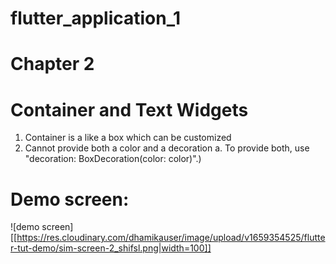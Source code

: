 # flutter_application_1

# Chapter 2

# Container and Text Widgets

1. Container is a like a box which can be customized
2. Cannot provide both a color and a decoration
   a. To provide both, use "decoration: BoxDecoration(color: color)".)

# Demo screen:

![demo screen][[https://res.cloudinary.com/dhamikauser/image/upload/v1659354525/flutter-tut-demo/sim-screen-2_shifsl.png|width=100]]
